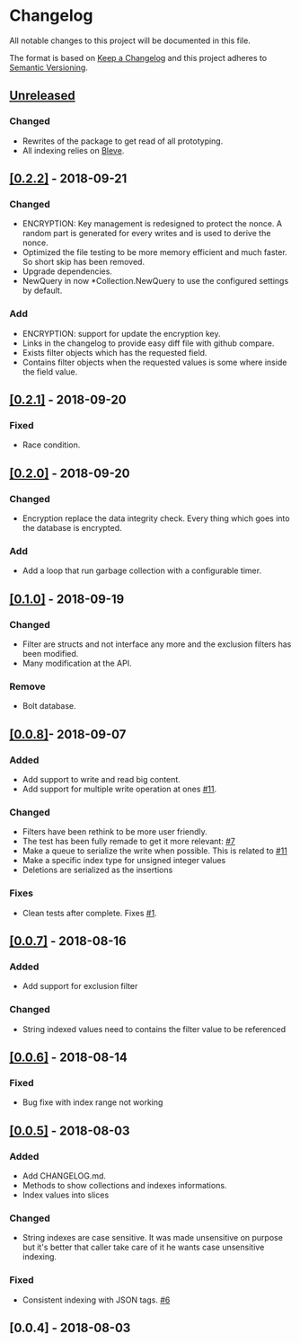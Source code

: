 # Changelog

All notable changes to this project will be documented in this file.

The format is based on [Keep a Changelog](http://keepachangelog.com/en/1.0.0/)
and this project adheres to [Semantic Versioning](http://semver.org/spec/v2.0.0.html).

## [Unreleased](https://github.com/alexandrestein/gotinydb/compare/v0.3.0...dev)

<!-- ## [[0.3.0]](https://github.com/alexandrestein/gotinydb/compare/v0.2.2...v0.3.0) - 2018-10-09 -->

### Changed

- Rewrites of the package to get read of all prototyping.
- All indexing relies on [Bleve](https://blevesearch.com).

## [[0.2.2]](https://github.com/alexandrestein/gotinydb/compare/v0.2.1...v0.2.2) - 2018-09-21

### Changed

- ENCRYPTION: Key management is redesigned to protect the nonce. A random part is generated for every writes and is used to derive the nonce.
- Optimized the file testing to be more memory efficient and much faster. So short skip has been removed.
- Upgrade dependencies.
- NewQuery in now *Collection.NewQuery to use the configured settings by default.

### Add

- ENCRYPTION: support for update the encryption key.
- Links in the changelog to provide easy diff file with github compare.
- Exists filter objects which has the requested field.
- Contains filter objects when the requested values is some where inside the field value.

## [[0.2.1]](https://github.com/alexandrestein/gotinydb/compare/v0.2.0...v0.2.1) - 2018-09-20

### Fixed

- Race condition.

## [[0.2.0]](https://github.com/alexandrestein/gotinydb/compare/v0.1.0...v0.2.0) - 2018-09-20

### Changed

- Encryption replace the data integrity check. Every thing which goes into the database is encrypted.

### Add

- Add a loop that run garbage collection with a configurable timer.

## [[0.1.0]](https://github.com/alexandrestein/gotinydb/compare/v0.1.0...v0.2.0) - 2018-09-19

### Changed

- Filter are structs and not interface any more and the exclusion filters has been modified.
- Many modification at the API.

### Remove

- Bolt database.

## [[0.0.8]](https://github.com/alexandrestein/gotinydb/compare/v0.0.7...v0.0.8)- 2018-09-07

### Added

- Add support to write and read big content.
- Add support for multiple write operation at ones [#11](https://github.com/alexandrestein/gotinydb/issues/11).

### Changed

- Filters have been rethink to be more user friendly.
- The test has been fully remade to get it more relevant: [#7](https://github.com/alexandrestein/gotinydb/issues/7)
- Make a queue to serialize the write when possible. This is related to [#11](https://github.com/alexandrestein/gotinydb/issues/11)
- Make a specific index type for unsigned integer values
- Deletions are serialized as the insertions

### Fixes

- Clean tests after complete. Fixes [#1](https://github.com/alexandrestein/gotinydb/issues/1).

## [[0.0.7]](https://github.com/alexandrestein/gotinydb/compare/v0.0.6...v0.0.7) - 2018-08-16

### Added

- Add support for exclusion filter

### Changed

- String indexed values need to contains the filter value to be referenced

## [[0.0.6]](https://github.com/alexandrestein/gotinydb/compare/v0.0.5...v0.0.6) - 2018-08-14

### Fixed

- Bug fixe with index range not working

## [[0.0.5]](https://github.com/alexandrestein/gotinydb/compare/v0.0.4...v0.0.5) - 2018-08-03

### Added

- Add CHANGELOG.md.
- Methods to show collections and indexes informations.
- Index values into slices

### Changed

- String indexes are case sensitive. It was made unsensitive on purpose but it's better that caller take care of it he wants case unsensitive indexing.

### Fixed

- Consistent indexing with JSON tags. [#6](https://github.com/alexandrestein/gotinydb/issues/6)

## [0.0.4] - 2018-08-03